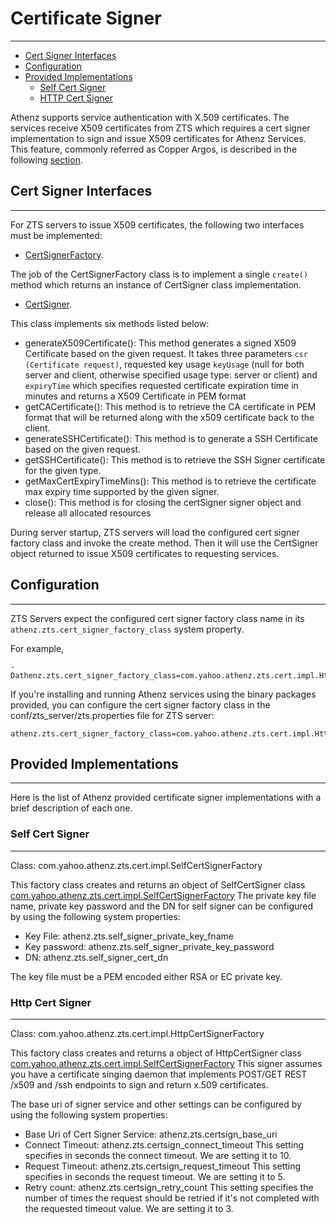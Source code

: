 # Certificate Signer
--------------------

* [Cert Signer Interfaces](#cert-signer-interfaces)
* [Configuration](#configuration)
* [Provided Implementations](#provided-implementations)
    * [Self Cert Signer](#self-cert-signer)
    * [HTTP Cert Signer](#http-cert-signer)


Athenz supports service authentication with X.509 certificates. 
The services receive X509 certificates from ZTS which requires a cert 
signer implementation to sign and issue X509 certificates for Athenz Services.
This feature, commonly referred as Copper Argos, is described in the 
following [section](copper_argos.md).

## Cert Signer Interfaces
-------------------------

For ZTS servers to issue X509 certificates, the following two
interfaces must be implemented:

* [CertSignerFactory](https://github.com/AthenZ/athenz/blob/master/libs/java/server_common/src/main/java/com/yahoo/athenz/common/server/cert/CertSignerFactory.java).

The job of the CertSignerFactory class is to implement a single
`create()` method which returns an instance of CertSigner class
implementation.

* [CertSigner](https://github.com/AthenZ/athenz/blob/master/libs/java/server_common/src/main/java/com/yahoo/athenz/common/server/cert/CertSigner.java). 

This class implements six methods listed below:
  
  * generateX509Certificate():
      This method generates a signed X509 Certificate
      based on the given request. It takes three parameters `csr (Certificate request)`,
      requested key usage `keyUsage` (null for both server and client,
      otherwise specified usage type: server or client) and `expiryTime` 
      which specifies requested certificate expiration time in minutes
      and returns a X509 Certificate in PEM format
  * getCACertificate(): This method is to retrieve the CA certificate in PEM format that will be
      returned along with the x509 certificate back to the client.
  * generateSSHCertificate(): This method is to generate a SSH Certificate based on the given request.
  * getSSHCertificate(): This method is to retrieve the SSH Signer certificate for the given type.
  * getMaxCertExpiryTimeMins(): This method is to retrieve the certificate max expiry time supported
      by the given signer.
  * close(): This method is for closing  the certSigner signer object and release all
      allocated resources

During server startup, ZTS servers will load the configured cert signer factory
class and invoke the create method. Then it will use the CertSigner object returned
to issue X509 certificates to requesting services.

## Configuration
----------------

ZTS Servers expect the configured cert signer factory class name in its
`athenz.zts.cert_signer_factory_class` system property.

For example,

```
-Dathenz.zts.cert_signer_factory_class=com.yahoo.athenz.zts.cert.impl.HttpCertSignerFactory
```

If you're installing and running Athenz services using the binary
packages provided, you can configure the cert signer factory class
in the conf/zts_server/zts.properties file for ZTS server:

```
athenz.zts.cert_signer_factory_class=com.yahoo.athenz.zts.cert.impl.HttpCertSignerFactory
```

## Provided Implementations
---------------------------

Here is the list of Athenz provided certificate signer implementations with a
brief description of each one.

### Self Cert Signer
--------------------

Class: com.yahoo.athenz.zts.cert.impl.SelfCertSignerFactory

This factory class creates and returns an object of SelfCertSigner class
[com.yahoo.athenz.zts.cert.impl.SelfCertSignerFactory](https://github.com/AthenZ/athenz/blob/master/servers/zts/src/main/java/com/yahoo/athenz/zts/cert/impl/SelfCertSigner.java) 
The private key file name, private key password and the DN for self signer can be configured by
using the following system properties:

* Key File: athenz.zts.self_signer_private_key_fname
* Key password: athenz.zts.self_signer_private_key_password
* DN: athenz.zts.self_signer_cert_dn

The key file must be a PEM encoded either RSA or EC private key.

### Http Cert Signer
--------------------

Class: com.yahoo.athenz.zts.cert.impl.HttpCertSignerFactory

This factory class creates and returns a object of HttpCertSigner class
[com.yahoo.athenz.zts.cert.impl.SelfCertSignerFactory](https://github.com/AthenZ/athenz/blob/master/servers/zts/src/main/java/com/yahoo/athenz/zts/cert/impl/HttpCertSigner.java)
This signer assumes you have a certificate singing daemon that
implements POST/GET REST /x509 and /ssh endpoints to sign and
return x.509 certificates.

The base uri of signer service and other settings can be configured by
using the following system properties:

* Base Uri of Cert Signer Service: athenz.zts.certsign_base_uri
* Connect Timeout: athenz.zts.certsign_connect_timeout
  This setting specifies in seconds the connect timeout. We are setting it to 10.
* Request Timeout: athenz.zts.certsign_request_timeout
  This setting specifies in seconds the request timeout. We are setting it to 5.
* Retry count: athenz.zts.certsign_retry_count
  This setting specifies the number of times the request
  should be retried if it's not completed with the requested
  timeout value. We are setting it to 3.
